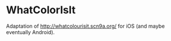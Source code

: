 WhatColorIsIt
=============

Adaptation of http://whatcolourisit.scn9a.org/ for iOS (and maybe eventually Android).
